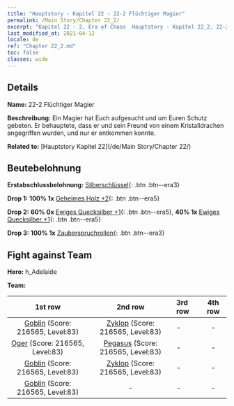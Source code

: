 ```yaml
---
title: "Hauptstory - Kapitel 22 - 22-2 Flüchtiger Magier"
permalink: /Main Story/Chapter 22_2/
excerpt: "Kapitel 22 - 2. Era of Chaos  Hauptstory - Kapitel 22_2. 22-2 Flüchtiger Magier"
last_modified_at: 2021-04-12
locale: de
ref: "Chapter 22_2.md"
toc: false
classes: wide
---
```


## Details

 **Name:** 22-2 Flüchtiger Magier

 **Beschreibung:** Ein Magier hat Euch aufgesucht und um Euren Schutz gebeten. Er behauptete, dass er und sein Freund von einem Kristalldrachen angegriffen wurden, und nur er entkommen konnte.

 **Related to:** [Hauptstory Kapitel 22](/de/Main Story/Chapter 22/)

## Beutebelohnung

 **Erstabschlussbelohnung:** [Silberschlüssel](/de/Items/con_693/){: .btn .btn--era3}

 **Drop 1:** **100% 1x** [Geheimes Holz +2](/de/Items/mat_76/){: .btn .btn--era5}

 **Drop 2:** **60% 0x** [Ewiges Quecksilber +1](/de/Items/mat_70/){: .btn .btn--era5}, **40% 1x** [Ewiges Quecksilber +1](/de/Items/mat_70/){: .btn .btn--era5}

 **Drop 3:** **100% 1x** [Zauberspruchrollen](/de/Items/con_694/){: .btn .btn--era3}


## Fight against Team
 **Hero:** h_Adelaide

 **Team:**


  | 1st row | 2nd row | 3rd row | 4th row |
  |:----:|:----:|:----|:----:|
  | [Goblin](/de/units/Goblin/) (Score: 216565, Level:83)  | [Zyklop](/de/units/Cyclops/) (Score: 216565, Level:83)  | - | - |
  | [Oger](/de/units/Ogre/) (Score: 216565, Level:83)  | [Pegasus](/de/units/Pegasus/) (Score: 216565, Level:83)  | - | - |
  | [Goblin](/de/units/Goblin/) (Score: 216565, Level:83)  | [Zyklop](/de/units/Cyclops/) (Score: 216565, Level:83)  | - | - |
  | [Goblin](/de/units/Goblin/) (Score: 216565, Level:83)  | - | - | - |


